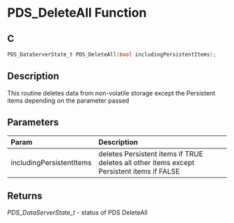 # PDS_DeleteAll Function

## C

```c
PDS_DataServerState_t PDS_DeleteAll(bool includingPersistentItems);
```

## Description

 This routine deletes data from non-volatile storage except the Persistent items
 depending on the parameter passed

## Parameters

| Param | Description |
|:----- |:----------- |
| includingPersistentItems | deletes Persistent items if TRUE  deletes all other items except Persistent  items if FALSE  

## Returns

*PDS_DataServerState_t* - status of PDS DeleteAll


